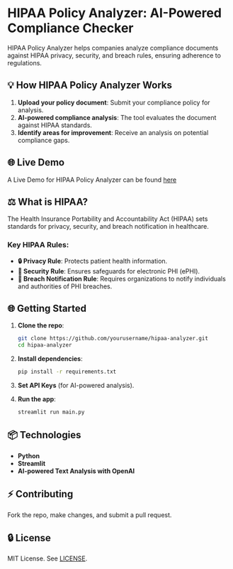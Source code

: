 # HIPAA Policy Analyzer: AI-Powered Compliance Checker

HIPAA Policy Analyzer helps companies analyze compliance documents against HIPAA privacy, security, and breach rules, ensuring adherence to regulations.

## 💡 How HIPAA Policy Analyzer Works

1. **Upload your policy document**: Submit your compliance policy for analysis.
2. **AI-powered compliance analysis**: The tool evaluates the document against HIPAA standards.
3. **Identify areas for improvement**: Receive an analysis on potential compliance gaps.

## 🌐 Live Demo

A Live Demo for HIPAA Policy Analyzer can be found [here](https://hipaa-analyzer.streamlit.app/)

## ⚖️ What is HIPAA?

The Health Insurance Portability and Accountability Act (HIPAA) sets standards for privacy, security, and breach notification in healthcare.

### Key HIPAA Rules:

- **🔒 Privacy Rule**: Protects patient health information.
- **🔐 Security Rule**: Ensures safeguards for electronic PHI (ePHI).
- **🚨 Breach Notification Rule**: Requires organizations to notify individuals and authorities of PHI breaches.

## 🌐 Getting Started

1. **Clone the repo**:
    ```bash
    git clone https://github.com/yourusername/hipaa-analyzer.git
    cd hipaa-analyzer
    ```

2. **Install dependencies**:
    ```bash
    pip install -r requirements.txt
    ```

3. **Set API Keys** (for AI-powered analysis).

4. **Run the app**:
    ```bash
    streamlit run main.py
    ```

## 📦 Technologies

- **Python**
- **Streamlit**
- **AI-powered Text Analysis with OpenAI**

## ⚡ Contributing

Fork the repo, make changes, and submit a pull request.

## 🔒 License

MIT License. See [LICENSE](LICENSE).

